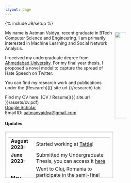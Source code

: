 ```yaml
---
layout: page
---
```

{% include JB/setup %}

<img style="float: right; width: 27%; padding: 6px;" src=" {{ site.url }}/assets/profle.jpg">

My name is Aatman Vaidya, recent graduate in BTech Computer Science and Engineering. I am primarily interested in Machine Learning and Social Network Analysis. 

I received my undergraduate degree from [Ahmedabad University](https://ahduni.edu.in/). For my final year thesis, I proposed a novel model to capture the spread of Hate Speech on Twitter. 

You can find my research work and publications under the [Research]({{ site.url }}/research) tab.

Find my CV here: [CV / Resume]({{ site.url }}/assets/cv.pdf)<br>[Google Scholar](https://scholar.google.com/citations?user=2lFWVlgAAAAJ&hl=en)<br>
Email ID: [aatmanvaidya@gmail.com](mailto:aatmanvaidya@gmail.com)

#### <b>Updates</b>

<div style="height:150px;overflow:auto; border:1px solid #999; padding-left: 0.7em; padding-right: 0.7em">
<table>
<col width="120px">
<col width="650px">
<tr><td><b>August 2023:</b></td><td>Started working at <a href="https://tattle.co.in/">Tattle</a>!</td></tr>
<tr><td><b>June 2023:</b></td><td>Submitted my Undergraduate Thesis, you can access it <a href="{{ site.url }}/assets/ug_thesis.pdf">here</a></td></tr>
<tr><td><b>May 2023:</b></td><td>Went to Cluj, Romania to participate in the semi-final round of the <a href="https://boschfuturemobility.com/">Bosch Future Mobility Challenge</a> - Built an autonoums driving car!</td></tr>
<tr><td><b>May 2023:</b></td><td>Finished my BTech in Computer Science and Engineering from <a href="https://ahduni.edu.in/">Ahmedabad University</a></td></tr>